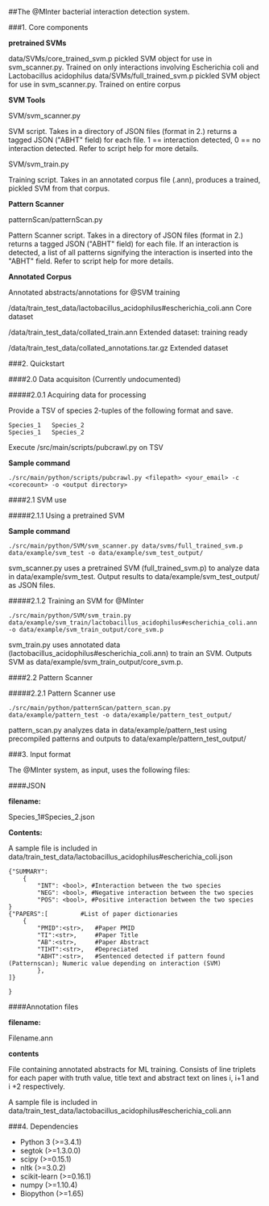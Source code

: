 ##The @MInter bacterial interaction detection system.


###1. Core components


__pretrained SVMs__

data/SVMs/core_trained_svm.p
	pickled SVM object for use in svm_scanner.py.
	Trained on only interactions involving Escherichia coli and Lactobacillus acidophilus
data/SVMs/full_trained_svm.p
	pickled SVM object for use in svm_scanner.py.
	Trained on entire corpus

__SVM Tools__

SVM/svm_scanner.py

SVM script. Takes in a directory of JSON files (format in 2.) returns a tagged JSON ("ABHT" field) for each file. 1 == interaction detected, 0 == no interaction detected. Refer to script help for more details.

SVM/svm_train.py

Training script. Takes in an annotated corpus file (.ann), produces a trained, pickled SVM from that corpus. 

__Pattern Scanner__

patternScan/patternScan.py

Pattern Scanner script. Takes in a directory of JSON files (format in 2.) returns a tagged JSON ("ABHT" field) for each file. If an interaction is detected, a list of all patterns signifying the interaction is inserted into the "ABHT" field. Refer to script help for more details.

__Annotated Corpus__

Annotated abstracts/annotations for @SVM training

/data/train_test_data/lactobacillus_acidophilus#escherichia_coli.ann
	Core dataset

/data/train_test_data/collated_train.ann
	Extended dataset: training ready

/data/train_test_data/collated_annotations.tar.gz
	Extended dataset

###2. Quickstart

####2.0 Data acquisiton (Currently undocumented)

#####2.0.1 Acquiring data for processing

Provide a TSV of species 2-tuples of the following format and save.

	Species_1	Species_2
	Species_1	Species_2

Execute /src/main/scripts/pubcrawl.py on TSV

__Sample command__

	./src/main/python/scripts/pubcrawl.py <filepath> <your_email> -c <corecount> -o <output directory>


####2.1 SVM use

#####2.1.1 Using a pretrained SVM

__Sample command__

	./src/main/python/SVM/svm_scanner.py data/svms/full_trained_svm.p data/example/svm_test -o data/example/svm_test_output/

svm_scanner.py uses a pretrained SVM (full_trained_svm.p) to analyze data in data/example/svm_test. Output results to data/example/svm_test_output/ as JSON files.

#####2.1.2 Training an SVM for @MInter

	./src/main/python/SVM/svm_train.py data/example/svm_train/lactobacillus_acidophilus#escherichia_coli.ann -o data/example/svm_train_output/core_svm.p

svm_train.py uses annotated data (lactobacillus_acidophilus#escherichia_coli.ann) to train an SVM. Outputs SVM as data/example/svm_train_output/core_svm.p.

####2.2 Pattern Scanner

#####2.2.1 Pattern Scanner use

	./src/main/python/patternScan/pattern_scan.py data/example/pattern_test -o data/example/pattern_test_output/

pattern_scan.py analyzes data in data/example/pattern_test using precompiled patterns and outputs to data/example/pattern_test_output/

###3. Input format

The @MInter system, as input, uses the following files:

####JSON

**filename:**

Species_1#Species_2.json

**Contents:**

A sample file is included in data/train_test_data/lactobacillus_acidophilus#escherichia_coli.json

	{"SUMMARY":
		{
			"INT": <bool>, #Interaction between the two species
			"NEG": <bool>, #Negative interaction between the two species
			"POS": <bool>, #Positive interaction between the two species
	}
	{"PAPERS":[			#List of paper dictionaries
		{
			"PMID":<str>,	#Paper PMID
			"TI":<str>,		#Paper Title
			"AB":<str>,		#Paper Abstract
			"TIHT":<str>,	#Depreciated
			"ABHT":<str>,	#Sentenced detected if pattern found (Patternscan); Numeric value depending on interaction (SVM)
			}, 
	]}

	}

####Annotation files

**filename:**

Filename.ann

**contents**

File containing annotated abstracts for ML training. Consists of line triplets for each paper with truth value, title text and abstract text on lines i, i+1 and i +2 respectively. 

A sample file is included in data/train_test_data/lactobacillus_acidophilus#escherichia_coli.ann

###4. Dependencies

* Python 3 (>=3.4.1)
* segtok (>=1.3.0.0)
* scipy (>=0.15.1)
* nltk (>=3.0.2)
* scikit-learn (>=0.16.1)
* numpy (>=1.10.4)
* Biopython (>=1.65)
